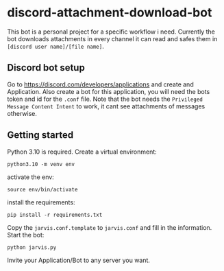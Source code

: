 # discord-attachment-download-bot

This bot is a personal project for a specific workflow i need. Currently the bot downloads attachments in every channel it can read and safes them in `[discord user name]/[file name]`.

## Discord bot setup

Go to https://discord.com/developers/applications and create and Application. Also create a bot for this application, you will need the bots token and id for the `.conf` file. Note that the bot needs the `Privileged Message Content Intent` to work, it cant see attachments of messages otherwise.

## Getting started

Python 3.10 is required. Create a virtual environment:
```
python3.10 -m venv env
```
activate the env:
```
source env/bin/activate
```
install the requirements:
```
pip install -r requirements.txt
```

Copy the `jarvis.conf.template` to `jarvis.conf` and fill in the information. Start the bot:
```
python jarvis.py
```

Invite your Application/Bot to any server you want.
